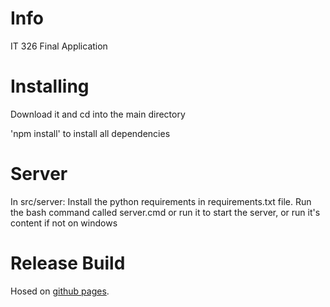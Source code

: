 # Info
IT 326 Final Application

# Installing

Download it and cd into the main directory

'npm install' to install all dependencies

# Server

In src/server:
Install the python requirements in requirements.txt file.
Run the bash command called server.cmd or run it to start the server, or run it's content if not on windows

# Release Build
Hosed on [github pages](https://cmworks.github.io/Student-Gradebook-Planner/).
